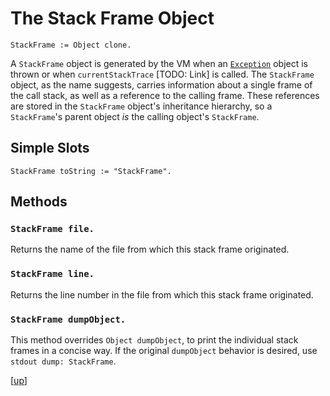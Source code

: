 
# The Stack Frame Object

    StackFrame := Object clone.

A `StackFrame` object is generated by the VM when
an [`Exception`](exception.md) object is thrown or when
`currentStackTrace` [TODO: Link] is called. The `StackFrame` object,
as the name suggests, carries information about a single frame of the
call stack, as well as a reference to the calling frame. These
references are stored in the `StackFrame` object's inheritance
hierarchy, so a `StackFrame`'s parent object *is* the calling object's
`StackFrame`.

## Simple Slots

    StackFrame toString := "StackFrame".

## Methods

### `StackFrame file.`

Returns the name of the file from which this stack frame originated.

### `StackFrame line.`

Returns the line number in the file from which this stack frame
originated.

### `StackFrame dumpObject.`

This method overrides `Object dumpObject`, to print the individual
stack frames in a concise way. If the original `dumpObject` behavior
is desired, use `stdout dump: StackFrame`.


[[up](.)]
